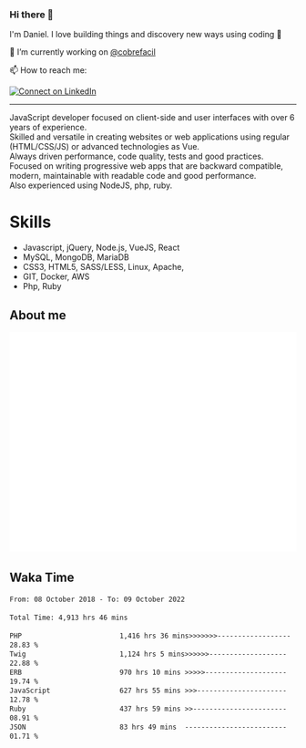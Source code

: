 ### Hi there 👋

I'm Daniel. I love building things and discovery new ways using coding :raised_hands: 

🔭 I’m currently working on [@cobrefacil](https://www.cobrefacil.com.br/)

📫 How to reach me:

[![Connect on LinkedIn](https://img.shields.io/badge/--linkedin?label=LinkedIn&logo=LinkedIn&style=social)](https://www.linkedin.com/in/daniel-cerverizzo/)

---

JavaScript developer focused on client-side and user interfaces with over 6 years of experience.  
Skilled and versatile in creating websites or web applications using regular (HTML/CSS/JS) or advanced technologies as Vue.  
Always driven performance, code quality, tests and good practices.  
 Focused on writing progressive web apps that are backward compatible, modern, maintainable with readable code and good performance.  
Also experienced using NodeJS, php, ruby. 


# Skills

 - Javascript, jQuery, Node.js, VueJS, React
 - MySQL, MongoDB, MariaDB    
 - CSS3, HTML5, SASS/LESS,  Linux, Apache,
 - GIT, Docker, AWS
 - Php, Ruby

## About me

![Metrics](/github-metrics.svg)

## Waka Time

<!--START_SECTION:waka-->

```text
From: 08 October 2018 - To: 09 October 2022

Total Time: 4,913 hrs 46 mins

PHP                        1,416 hrs 36 mins>>>>>>>------------------   28.83 %
Twig                       1,124 hrs 5 mins>>>>>>-------------------   22.88 %
ERB                        970 hrs 10 mins >>>>>--------------------   19.74 %
JavaScript                 627 hrs 55 mins >>>----------------------   12.78 %
Ruby                       437 hrs 59 mins >>-----------------------   08.91 %
JSON                       83 hrs 49 mins  -------------------------   01.71 %
```

<!--END_SECTION:waka-->

